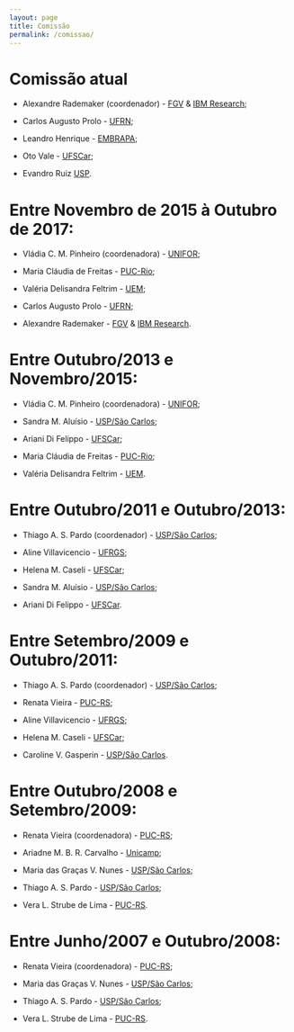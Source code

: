 ```yaml
---
layout: page
title: Comissão
permalink: /comissao/
---
```


# Comissão atual

* Alexandre Rademaker (coordenador) - [FGV](http://emap.fgv.br/) &
  [IBM Research](http://research.ibm.com/);

* Carlos Augusto Prolo - [UFRN](http://www.ufrn.br/);

* Leandro Henrique - [EMBRAPA](https://www.embrapa.br);

* Oto Vale - [UFSCar](https://www2.ufscar.br);

* Evandro Ruiz [USP](http://www.usp.br).


# Entre Novembro de 2015 à Outubro de 2017:

* Vládia C. M. Pinheiro (coordenadora) -
  [UNIFOR](https://www.unifor.br/);

* Maria Cláudia de Freitas - [PUC-Rio](http://www.puc-rio.br/);

* Valéria Delisandra Feltrim - [UEM](http://www.uem.br/);

* Carlos Augusto Prolo - [UFRN](http://www.ufrn.br/);

* Alexandre Rademaker - [FGV](http://emap.fgv.br/) & [IBM
  Research](http://research.ibm.com/).
 

# Entre Outubro/2013 e Novembro/2015:

* Vládia C. M. Pinheiro (coordenadora) -
  [UNIFOR](https://www.unifor.br/);

* Sandra M. Aluísio - [USP/São Carlos](http://www.icmc.usp.br/);

* Ariani Di Felippo - [UFSCar](http://www.ufscar.br/);

* Maria Cláudia de Freitas - [PUC-Rio](http://www.puc-rio.br/);

* Valéria Delisandra Feltrim - [UEM](http://www.uem.br/).
 

# Entre Outubro/2011 e Outubro/2013:

* Thiago A. S. Pardo (coordenador) - [USP/São
  Carlos](http://www.icmc.usp.br/);

* Aline Villavicencio - [UFRGS](http://www.ufrgs.br/);

* Helena M. Caseli - [UFSCar](http://www.ufscar.br/);

* Sandra M. Aluísio - [USP/São Carlos](http://www.icmc.usp.br/);

* Ariani Di Felippo - [UFSCar](http://www.ufscar.br/).

 
# Entre Setembro/2009 e Outubro/2011:

* Thiago A. S. Pardo (coordenador) - [USP/São
  Carlos](http://www.icmc.usp.br/);

* Renata Vieira - [PUC-RS](http://www.pucrs.br/);

* Aline Villavicencio - [UFRGS](http://www.ufrgs.br/);

* Helena M. Caseli - [UFSCar](http://www.ufscar.br/);

* Caroline V. Gasperin - [USP/São Carlos](http://www.icmc.usp.br/).

 
# Entre Outubro/2008 e Setembro/2009:

* Renata Vieira (coordenadora) - [PUC-RS](http://www.pucrs.br/);

* Ariadne M. B. R. Carvalho -
  [Unicamp](http://www.unicamp.br/unicamp/);
	
* Maria das Graças V. Nunes - [USP/São
  Carlos](http://www.icmc.usp.br/);

* Thiago A. S. Pardo - [USP/São Carlos](http://www.icmc.usp.br/);

* Vera L. Strube de Lima - [PUC-RS](http://www.pucrs.br/).

 
# Entre Junho/2007 e Outubro/2008:

* Renata Vieira (coordenadora) - [PUC-RS](http://www.pucrs.br/);

* Maria das Graças V. Nunes - [USP/São
  Carlos](http://www.icmc.usp.br/);

* Thiago A. S. Pardo - [USP/São Carlos](http://www.icmc.usp.br/);

* Vera L. Strube de Lima - [PUC-RS](http://www.pucrs.br/).
